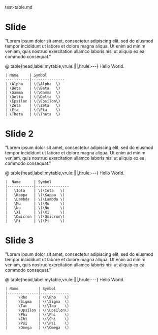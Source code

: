 test-table.md

# Slide

"Lorem ipsum dolor sit amet, consectetur adipiscing elit, sed do eiusmod tempor
incididunt ut labore et dolore magna aliqua. Ut enim ad minim veniam, quis
nostrud exercitation ullamco laboris nisi ut aliquip ex ea commodo consequat."

@   table{head,label:mytable,vrule:|||,hrule:---}
    Hello World.

    | Name     | Symbol                                                                        
    -----------|---------------                                                          
    | \Alpha   | \(\Alpha  \)                                                                 
    | \Beta    | \(\Beta   \)                                                               
    | \Gamma   | \(\Gamma  \)                                                               
    | \Delta   | \(\Delta  \)                                                               
    | \Epsilon | \(\Epsilon\)                                                               
    | \Zeta    | \(\Zeta   \)                                                               
    | \Eta     | \(\Eta    \)                                                               
    | \Theta   | \(\Theta  \)                                                               

# Slide 2

"Lorem ipsum dolor sit amet, consectetur adipiscing elit, sed do eiusmod tempor
incididunt ut labore et dolore magna aliqua. Ut enim ad minim veniam, quis
nostrud exercitation ullamco laboris nisi ut aliquip ex ea commodo consequat."

@   table{head,label:mytable,vrule:|||,hrule:---}
    Hello World.

    |  Name      | Symbol                                           
    |------------|---------------                             
    |   \Iota    | \(\Iota   \)                                    
    |   \Kappa   | \(\Kappa  \)                                  
    |   \Lambda  | \(\Lambda \)                                  
    |   \Mu      | \(\Mu     \)                                  
    |   \Nu      | \(\Nu     \)                                  
    |   \Xi      | \(\Xi     \)                                  
    |   \Omicron | \(\Omicron\)                                  
    |   \Pi      | \(\Pi     \)                                  

# Slide 3

"Lorem ipsum dolor sit amet, consectetur adipiscing elit, sed do eiusmod tempor
incididunt ut labore et dolore magna aliqua. Ut enim ad minim veniam, quis
nostrud exercitation ullamco laboris nisi ut aliquip ex ea commodo consequat."

@   table{head,label:mytable,vrule:|||,hrule:---}
    Hello World.

    | Name         | Symbol            
    |--------------|-------------
    |     \Rho     | \(\Rho    \)     
    |     \Sigma   | \(\Sigma  \)   
    |     \Tau     | \(\Tau    \)   
    |     \Upsilon | \(\Upsilon\)   
    |     \Phi     | \(\Phi    \)   
    |     \Chi     | \(\Chi    \)   
    |     \Psi     | \(\Psi    \)   
    |     \Omega   | \(\Omega  \)   

